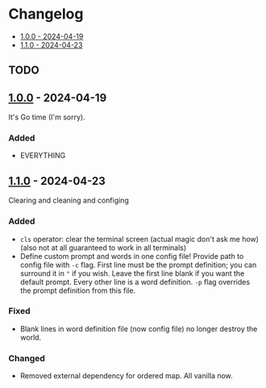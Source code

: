 # Changelog

- [1.0.0 - 2024-04-19](#100---2024-04-19)
- [1.1.0 - 2024-04-23](#110---2024-04-23)

## TODO

## [1.0.0](https://github.com/jtompkin/goclacker/releases/tag/v1.0.0) - 2024-04-19

It's Go time (I'm sorry).

### Added

- EVERYTHING

## [1.1.0](https://github.com/jtompkin/goclacker/releases/tag/v1.1.0) - 2024-04-23

Clearing and cleaning and configing

### Added

- `cls` operator: clear the terminal screen (actual magic don't ask me how)
  (also not at all guaranteed to work in all terminals)
- Define custom prompt and words in one config file! Provide path to config file
  with `-c` flag. First line must be the prompt definition; you can surround it
  in `"` if you wish. Leave the first line blank if you want the default prompt.
  Every other line is a word definition. `-p` flag overrides the prompt
  definition from this file.

### Fixed

- Blank lines in word definition file (now config file) no longer destroy the
world.

### Changed

- Removed external dependency for ordered map. All vanilla now.
